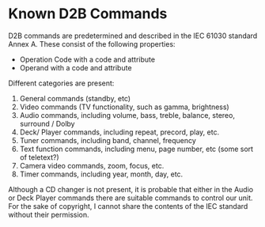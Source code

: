 # Known D2B Commands

D2B commands are predetermined and described in the IEC 61030 standard Annex A. These consist of the following properties:

- Operation Code with a code and attribute
- Operand with a code and attribute

Different categories are present: 
1. General commands (standby, etc)
2. Video commands (TV functionality, such as gamma, brightness)
3. Audio commands, including volume, bass, treble, balance, stereo, surround / Dolby
4. Deck/ Player commands, including repeat, precord, play, etc.
5. Tuner commands, including band, channel, frequency
6. Text function commands, including menu, page number, etc (some sort of teletext?)
7. Camera video commands, zoom, focus, etc.
8. Timer commands, including year, month, day, etc.

Although a CD changer is not present, it is probable that either in the Audio or Deck Player commands there are suitable commands to control our unit. For the sake of copyright, I cannot share the contents of the IEC standard without their permission.
